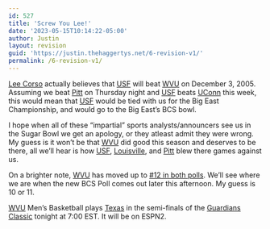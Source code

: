 ```yaml
---
id: 527
title: 'Screw You Lee!'
date: '2023-05-15T10:14:22-05:00'
author: Justin
layout: revision
guid: 'https://justin.thehaggertys.net/6-revision-v1/'
permalink: /6-revision-v1/
---
```


[Lee Corso](http://bios.espn.com/talent/lee_corso) actually believes that [USF](http://gobulls.usf.edu/Sports/main.asp) will beat [WVU](http://www.msnsports.net) on December 3, 2005. Assuming we beat [Pitt](http://pittsburghpanthers.collegesports.com/) on Thursday night and [USF](http://gobulls.usf.edu/Sports/main.asp) beats [UConn](http://uconnhuskies.com/) this week, this would mean that [USF](http://gobulls.usf.edu/Sports/main.asp) would be tied with us for the Big East Championship, and would go to the Big East’s BCS bowl.

I hope when all of these “impartial” sports analysts/announcers see us in the Sugar Bowl we get an apology, or they atleast admit they were wrong. My guess is it won’t be that [WVU](http://www.msnsports.net) did good this season and deserves to be there, all we’ll hear is how [USF](http://gobulls.usf.edu/Sports/main.asp), [Louisville](http://uoflsports.collegesports.com/), and [Pitt](http://pittsburghpanthers.collegesports.com/) blew there games against us.

On a brighter note, [WVU](http://www.msnsports.net) has moved up to [\#12 in both polls](http://sports.espn.go.com/ncf/rankingsindex). We’ll see where we are when the new BCS Poll comes out later this afternoon. My guess is 10 or 11.

[WVU](http://www.msnsports.net) Men’s Basketball plays [Texas](http://www.texassports.com/) in the semi-finals of the [Guardians Classic](http://www.guardiansclassic.com/) tonight at 7:00 EST. It will be on ESPN2.